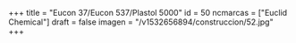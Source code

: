 +++
title = "Eucon 37/Eucon 537/Plastol 5000"
id = 50
ncmarcas = ["Euclid Chemical"]
draft = false
imagen = "/v1532656894/construccion/52.jpg"
+++

<!--more-->